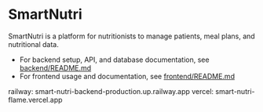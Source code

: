 # SmartNutri

SmartNutri is a platform for nutritionists to manage patients, meal plans, and nutritional data.

- For backend setup, API, and database documentation, see [backend/README.md](./backend/README.md)
- For frontend usage and documentation, see [frontend/README.md](./frontend/README.md)

railway: smart-nutri-backend-production.up.railway.app
vercel: smart-nutri-flame.vercel.app
